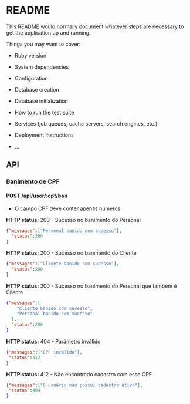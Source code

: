 # README

This README would normally document whatever steps are necessary to get the
application up and running.

Things you may want to cover:

* Ruby version

* System dependencies

* Configuration

* Database creation

* Database initialization

* How to run the test suite

* Services (job queues, cache servers, search engines, etc.)

* Deployment instructions

* ...

## API

### Banimento de CPF

#### POST /api/user/:cpf/ban

* O campo CPF deve conter apenas números.

**HTTP status:** 200 - Sucesso no banimento do Personal

```json
{"messages":["Personal banido com sucesso"],
  "status":200
}
```

**HTTP status:** 200 - Sucesso no banimento do Cliente

```json
{"messages":["Cliente banido com sucesso"],
  "status":200
}
```

**HTTP status:** 200 - Sucesso no banimento do Personal que também é Cliente

```json
{"messages":[
    "Cliente banido com sucesso",
    "Personal banido com sucesso"
  ],
  "status":200
}
```

**HTTP status:** 404 - Parâmetro inválido

```json
{"messages":["CPF inválido"],
 "status":412
}
```

**HTTP status:** 412 - Não encontrado cadastro com esse CPF

```json
{"messages":["O usuário não possui cadastro ativo"],
 "status":404
}
```